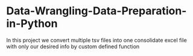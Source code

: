 # Data-Wrangling-Data-Preparation-in-Python
In this project we convert multiple tsv files into one consolidate excel file with only our desired info by custom defined function
